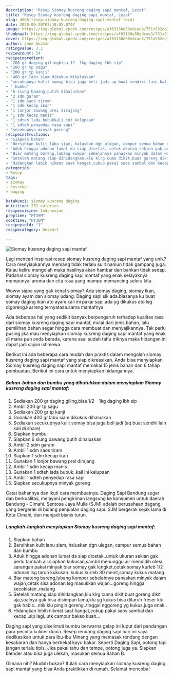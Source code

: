 ```yaml
---
description: "Resep Siomay kusreng daging sapi mantaf, Lezat"
title: "Resep Siomay kusreng daging sapi mantaf, Lezat"
slug: 4608-resep-siomay-kusreng-daging-sapi-mantaf-lezat
date: 2020-09-20T07:10:05.074Z
image: https://img-global.cpcdn.com/recipes/af63130e50edcae3/751x532cq70/siomay-kusreng-daging-sapi-mantaf-foto-resep-utama.jpg
thumbnail: https://img-global.cpcdn.com/recipes/af63130e50edcae3/751x532cq70/siomay-kusreng-daging-sapi-mantaf-foto-resep-utama.jpg
cover: https://img-global.cpcdn.com/recipes/af63130e50edcae3/751x532cq70/siomay-kusreng-daging-sapi-mantaf-foto-resep-utama.jpg
author: Jane Guzman
ratingvalue: 3.1
reviewcount: 14
recipeingredient:
- "200 gr daging gilingbisa 12  1kg daging lbh sip"
- "200 gr tp sagu"
- "200 gr tp kanji"
- "400 gr labu siam dikukus dihaluskan"
- "secukupnya kulit somay bisa juga beli jadi aq buat sendiri lain kali di share"
- " bumbu"
- "6 siung bawang putih dihaluskan"
- "2 sdm garam"
- "1 sdm saos tiram"
- "1 sdm kecap ikan"
- "1 lonjor bawang prei dirajang"
- "1 sdm kecap manis"
- "1 sdteh lada bubukkali ini kelupaan"
- "1 sdteh penyedap rasa sapi"
- "secukupnya minyak goreng"
recipeinstructions:
- "Siapkan bahan"
- "Bersihkan kulit labu siam, haluskan dgn ulegan, campur semua bahan dan bumbu"
- "Aduk hingga adonan lumat da siap dicetak..untuk ukuran sekian gak perlu tambah air.siapkan kukusan,sambil menunggu air mendidih olesi sarangan pakai minyak biar somay gak lengket,cetak somay kurleb 1/2 adonan lsg taruh kukusan..kukus kurleb 30 menit,somay kukus matang.."
- "Biar mateng bareng,lubang kompor sebelahnya panaskan minyak dalam wajan,cetak sisa adonan lsg masukkan wajan...goreng hingga kecoklatan..matang"
- "Setelah matang siap dihidangkan,klu klrg cuma dikit,buat goreng dikit aja,soalnya gak bisa disimpan lama,klu yg kukus bisa ditaruh freser klu gak habis...ntik klu pingin goreng..tinggal nggoreng yg kukus,juga enak.."
- "Hidangkan lebih nikmat saat hangat,cukup pakai saos sambal dan kecap..sip lagi..utk campur bakso kuah..."
categories:
- Resep
tags:
- siomay
- kusreng
- daging

katakunci: siomay kusreng daging 
nutrition: 252 calories
recipecuisine: Indonesian
preptime: "PT39M"
cooktime: "PT36M"
recipeyield: "1"
recipecategory: Dessert

---
```



![Siomay kusreng daging sapi mantaf](https://img-global.cpcdn.com/recipes/af63130e50edcae3/751x532cq70/siomay-kusreng-daging-sapi-mantaf-foto-resep-utama.jpg)

Lagi mencari inspirasi resep siomay kusreng daging sapi mantaf yang unik? Cara menyiapkannya memang tidak terlalu sulit namun tidak gampang juga. Kalau keliru mengolah maka hasilnya akan hambar dan bahkan tidak sedap. Padahal siomay kusreng daging sapi mantaf yang enak selayaknya mempunyai aroma dan cita rasa yang mampu memancing selera kita.

Woww siapa yang gak kenal siomay? Ada siomay daging, siomay ikan, siomay ayam dan siomay udang. Daging sapi sik ada.biasanya ku buat somay daging ikan ato ayam.kali ini pakai sapi.ada yg dikukus ato lsg digoreng.kusreng.ternyataaa.sama mantafnya.

Ada beberapa hal yang sedikit banyak berpengaruh terhadap kualitas rasa dari siomay kusreng daging sapi mantaf, mulai dari jenis bahan, lalu pemilihan bahan segar hingga cara membuat dan menyajikannya. Tak perlu pusing jika mau menyiapkan siomay kusreng daging sapi mantaf yang enak di mana pun anda berada, karena asal sudah tahu triknya maka hidangan ini dapat jadi sajian istimewa.


Berikut ini ada beberapa cara mudah dan praktis dalam mengolah siomay kusreng daging sapi mantaf yang siap dikreasikan. Anda bisa menyiapkan Siomay kusreng daging sapi mantaf memakai 15 jenis bahan dan 6 tahap pembuatan. Berikut ini cara untuk menyiapkan hidangannya.

<!--inarticleads1-->

##### Bahan-bahan dan bumbu yang dibutuhkan dalam menyiapkan Siomay kusreng daging sapi mantaf:

1. Sediakan 200 gr daging giling,bisa 1/2 - 1kg daging lbh sip
1. Ambil 200 gr tp sagu
1. Sediakan 200 gr tp kanji
1. Gunakan 400 gr labu siam dikukus dihaluskan
1. Sediakan secukupnya kulit somay bisa juga beli jadi (aq buat sendiri lain kali di share)
1. Siapkan  bumbu:
1. Siapkan 6 siung bawang putih dihaluskan
1. Ambil 2 sdm garam
1. Ambil 1 sdm saos tiram
1. Siapkan 1 sdm kecap ikan
1. Gunakan 1 lonjor bawang prei dirajang
1. Ambil 1 sdm kecap manis
1. Gunakan 1 sdteh lada bubuk..kali ini kelupaan
1. Ambil 1 sdteh penyedap rasa sapi
1. Siapkan secukupnya minyak goreng


Catat bahannya dan ikuti cara membuatnya. Daging Sapi Bandung segar dan berkualitas, melayani pengiriman langsung ke konsumen untuk daerah Bandung - Cimahi. Sentosa Jaya Mulia (SJM) adalah perusahaan dagang yang bergerak di bidang penjualan daging sapi. SJM bergerak sejak lama di Kota Cimahi, dan menjadi bisnis turun. 

<!--inarticleads2-->

##### Langkah-langkah menyiapkan Siomay kusreng daging sapi mantaf:

1. Siapkan bahan
1. Bersihkan kulit labu siam, haluskan dgn ulegan, campur semua bahan dan bumbu
1. Aduk hingga adonan lumat da siap dicetak..untuk ukuran sekian gak perlu tambah air.siapkan kukusan,sambil menunggu air mendidih olesi sarangan pakai minyak biar somay gak lengket,cetak somay kurleb 1/2 adonan lsg taruh kukusan..kukus kurleb 30 menit,somay kukus matang..
1. Biar mateng bareng,lubang kompor sebelahnya panaskan minyak dalam wajan,cetak sisa adonan lsg masukkan wajan...goreng hingga kecoklatan..matang
1. Setelah matang siap dihidangkan,klu klrg cuma dikit,buat goreng dikit aja,soalnya gak bisa disimpan lama,klu yg kukus bisa ditaruh freser klu gak habis...ntik klu pingin goreng..tinggal nggoreng yg kukus,juga enak..
1. Hidangkan lebih nikmat saat hangat,cukup pakai saos sambal dan kecap..sip lagi..utk campur bakso kuah...


Daging sapi yang diselimuti bumbu berwarna gelap ini luput dari pandangan para pecinta kuliner dunia. Resep rendang daging sapi hari ini saya dedikasikan untuk para ibu-ibu Minang yang memasak rendang dengan kesabaran dan hanya berbekal kayu bakar. Seperti Daging Sapi, potong tapi jangan terlalu tipis. Jika pakai tahu dan tempe, potong juga ya. Siapkan blender atau bisa juga ulekan, masukan semua Bahan B. 

Gimana nih? Mudah bukan? Itulah cara menyiapkan siomay kusreng daging sapi mantaf yang bisa Anda praktikkan di rumah. Selamat mencoba!
